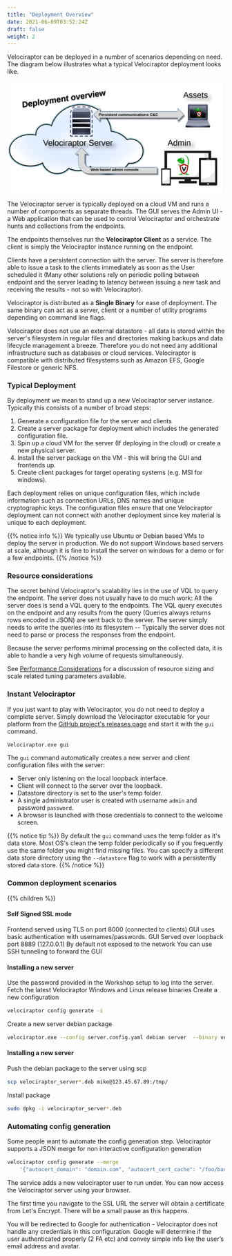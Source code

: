```yaml
---
title: "Deployment Overview"
date: 2021-06-09T03:52:24Z
draft: false
weight: 2
---
```


Velociraptor can be deployed in a number of scenarios depending on
need. The diagram below illustrates what a typical Velociraptor deployment looks like.

![Deployment Overview](overview.png?width=80pc&classes=shadow)

The Velociraptor server is typically deployed on a cloud VM and runs a number of components as separate threads. The GUI serves the Admin UI - a Web application that can be used to control Velociraptor and orchestrate hunts and collections from the endpoints.

The endpoints themselves run the **Velociraptor Client** as a
service. The client is simply the Velociraptor instance running on the
endpoint.

Clients have a persistent connection with the server. The server is
therefore able to issue a task to the clients immediately as soon as
the User scheduled it (Many other solutions rely on periodic polling
between endpoint and the server leading to latency between issuing a
new task and receiving the results - not so with Velociraptor).

Velociraptor is distributed as a **Single Binary** for ease of
deployment. The same binary can act as a server, client or a number of
utility programs depending on command line flags.

Velociraptor does not use an external datastore - all data is stored
within the server's filesystem in regular files and directories making
backups and data lifecycle management a breeze. Therefore you do not
need any additional infrastructure such as databases or cloud
services. Velociraptor is compatible with distributed filesystems such
as Amazon EFS, Google Filestore or generic NFS.

### Typical Deployment

By deployment we mean to stand up a new Velociraptor server instance. Typically this consists of a number of broad steps:

1. Generate a configuration file for the server and clients
2. Create a server package for deployment which includes the generated configuration file.
3. Spin up a cloud VM for the server (If deploying in the cloud) or create a new physical server.
4. Install the server package on the VM - this will bring the GUI and frontends up.
5. Create client packages for target operating systems (e.g. MSI for windows).

Each deployment relies on unique configuration files, which include
information such as connection URLs, DNS names and unique
cryptographic keys. The configuration files ensure that one
Velociraptor deployment can not connect with another deployment since
key material is unique to each deployment.

{{% notice info %}}
We typically use Ubuntu or Debian based VMs to deploy the server in
production. We do not support Windows based servers at scale, although
it is fine to install the server on windows for a demo or for a few
endpoints.
{{% /notice %}}


### Resource considerations

The secret behind Velociraptor's scalability lies in the use of VQL to
query the endpoint. The server does not usually have to do much work:
All the server does is send a VQL query to the endpoints. The VQL
query executes on the endpoint and any results from the query (Queries
always returns rows encoded in JSON) are sent back to the server. The
server simply needs to write the queries into its filesystem --
Typically the server does not need to parse or process the responses
from the endpoint.

Because the server performs minimal processing on the collected data,
it is able to handle a very high volume of requests simultaneously.

See [Performance Considerations](resources) for a discussion of
resource sizing and scale related tuning parameters available.

### Instant Velociraptor

If you just want to play with Velociraptor, you do not need to deploy
a complete server. Simply download the Velociraptor executable for
your platform from the [GitHub project's releases page](https://github.com/Velocidex/velociraptor/releases)
and start it with the `gui` command.

```sh
Velociraptor.exe gui
```

The `gui` command automatically creates a new server and client
configuration files with the server:

* Server only listening on the local loopback interface.
* Client will connect to the server over the loopback.
* Datastore directory is set to the user's temp folder.
* A single administrator user is created with username `admin` and password `password`.
* A browser is launched with those credentials to connect to the welcome screen.

{{% notice tip %}} By default the `gui` command uses the temp folder
as it's data store. Most OS's clean the temp folder periodically so if
you frequently use the same folder you might find missing files. You
can specify a different data store directory using the `--datastore`
flag to work with a persistently stored data store.  {{% /notice %}}

### Common deployment scenarios

{{% children %}}


#### Self Signed SSL mode

Frontend served using TLS on port 8000 (connected to clients)
GUI uses basic authentication with usernames/passwords.
GUI Served over loopback port 8889 (127.0.0.1)
By default not exposed to the network
You can use SSH tunneling to forward the GUI

#### Installing a new server

Use the password provided in the Workshop setup to log into the server.
Fetch the latest Velociraptor Windows and Linux release binaries
Create a new configuration

```sh
velociraptor config generate -i
```

Create a new server debian package

```sh
velociraptor.exe --config server.config.yaml debian server  --binary velociraptor-v0.5.5-windows.exe
```


#### Installing a new server

Push the debian package to the server using scp

```sh
scp velociraptor_server*.deb mike@123.45.67.89:/tmp/
```

Install package
```sh
sudo dpkg -i velociraptor_server*.deb
```

### Automating config generation

Some people want to automate the config generation step.
Velociraptor supports a JSON merge for non interactive configuration generation

```sh
velociraptor config generate --merge
    '{"autocert_domain": "domain.com", "autocert_cert_cache": "/foo/bar"}'
```

The service adds a new velociraptor user to run under.
You can now access the Velociraptor server using your browser.

The first time you navigate to the SSL URL the server will obtain a
certificate from Let's Encrypt. There will be a small pause as this
happens.

You will be redirected to Google for authentication - Velociraptor
does not handle any credentials in this configuration. Google will
determine if the user authenticated properly (2 FA etc) and convey
simple info like the user’s email address and avatar.
